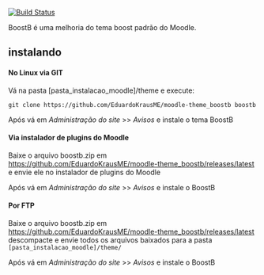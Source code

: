 [![Build Status](https://travis-ci.org/EduardoKrausME/moodle-theme_boostb.svg?branch=master)](https://travis-ci.org/EduardoKrausME/moodle-theme_boostb)

BoostB é uma melhoria do tema boost padrão do Moodle.

## instalando

#### No Linux via GIT

Vá na pasta [pasta_instalacao_moodle]/theme e execute:

```
git clone https://github.com/EduardoKrausME/moodle-theme_boostb boostb
```

Após vá em _Administração do site_ >> _Avisos_ e instale o tema BoostB

#### Via instalador de plugins do Moodle

Baixe o arquivo boostb.zip em https://github.com/EduardoKrausME/moodle-theme_boostb/releases/latest e envie ele no instalador de plugins do Moodle

Após vá em _Administração do site_ >> _Avisos_ e instale o BoostB

#### Por FTP

Baixe o arquivo boostb.zip em https://github.com/EduardoKrausME/moodle-theme_boostb/releases/latest descompacte e envie todos os arquivos baixados para a pasta ``[pasta_instalacao_moodle]/theme/``

Após vá em _Administração do site_ >> _Avisos_ e instale o BoostB 